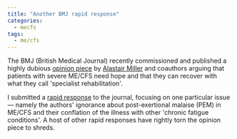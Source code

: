 ```yaml
---
title: "Another BMJ rapid response"
categories:
  - mecfs
tags:
  - me/cfs
---
```


The BMJ (British Medical Journal) recently commissioned and published a highly dubious [opinion piece](https://www.bmj.com/content/389/bmj.r977) by [Alastair Miller](https://me-pedia.org/wiki/Alastair_Miller) and coauthors arguing that patients with severe ME/CFS need hope and that they can recover with what they call 'specialist rehabilitation'.

I submitted a [rapid response](https://www.bmj.com/content/389/bmj.r977/rr-6) to the journal, focusing on one particular issue — namely the authors' ignorance about post-exertional malaise (PEM) in ME/CFS and their conflation of the illness with other 'chronic fatigue conditions'. A host of other rapid responses have rightly torn the opinion piece to shreds.









 